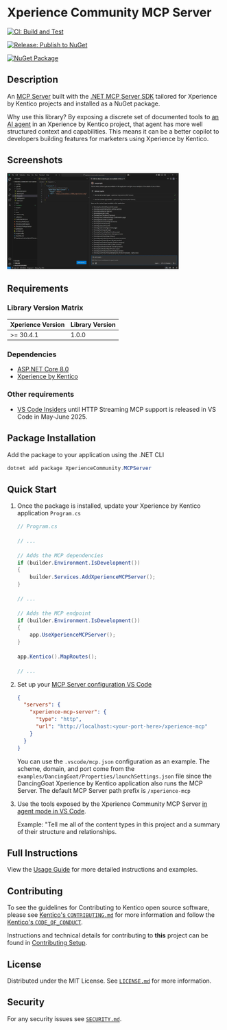 # Xperience Community MCP Server

[![CI: Build and Test](https://github.com/seangwright/xperience-community-mcp-server/actions/workflows/ci.yml/badge.svg)](https://github.com/seangwright/xperience-community-mcp-server/actions/workflows/ci.yml)

[![Release: Publish to NuGet](https://github.com/seangwright/xperience-community-mcp-server/actions/workflows/publish.yml/badge.svg)](https://github.com/seangwright/xperience-community-mcp-server/actions/workflows/publish.yml)

[![NuGet Package](https://img.shields.io/nuget/v/XperienceCommunity.MCPServer.svg)](https://www.nuget.org/packages/XperienceCommunity.MCPServer)

## Description

An [MCP Server](https://code.visualstudio.com/docs/copilot/chat/mcp-servers) built with the [.NET MCP Server SDK](https://github.com/modelcontextprotocol/csharp-sdk) tailored for Xperience by Kentico projects and installed as a NuGet package.

Why use this library? By exposing a discrete set of documented tools to [an AI agent](https://code.visualstudio.com/blogs/2025/02/24/introducing-copilot-agent-mode) in an Xperience by Kentico project, that agent has more well structured context and capabilities. This means it can be a better copilot to developers building features for marketers using Xperience by Kentico.

## Screenshots

 <a href="https://raw.githubusercontent.com/seangwright/xperience-community-mcp-server/main/images/mcp-server-vs-code-xperience-dancing-goat.webp">
    <img src="https://raw.githubusercontent.com/seangwright/xperience-community-mcp-server/main/images/mcp-server-vs-code-xperience-dancing-goat.webp"
    width="400" alt="Using the MCP Server in VS Code">
</a>

## Requirements

### Library Version Matrix

| Xperience Version | Library Version |
| ----------------- | --------------- |
| >= 30.4.1         | 1.0.0           |

### Dependencies

- [ASP.NET Core 8.0](https://dotnet.microsoft.com/en-us/download)
- [Xperience by Kentico](https://docs.kentico.com)

### Other requirements

- [VS Code Insiders](https://code.visualstudio.com/insiders/) until HTTP Streaming MCP support is released in VS Code in May-June 2025.

## Package Installation

Add the package to your application using the .NET CLI

```powershell
dotnet add package XperienceCommunity.MCPServer
```

## Quick Start

1. Once the package is installed, update your Xperience by Kentico application `Program.cs`

   ```csharp
   // Program.cs

   // ...

   // Adds the MCP dependencies
   if (builder.Environment.IsDevelopment())
   {
       builder.Services.AddXperienceMCPServer();
   }

   // ...

   // Adds the MCP endpoint
   if (builder.Environment.IsDevelopment())
   {
       app.UseXperienceMCPServer();
   }

   app.Kentico().MapRoutes();

   // ...
   ```

1. Set up your [MCP Server configuration VS Code](https://code.visualstudio.com/docs/copilot/chat/mcp-servers#_enable-mcp-support-in-vs-code)

   ```json
   {
     "servers": {
       "xperience-mcp-server": {
         "type": "http",
         "url": "http://localhost:<your-port-here>/xperience-mcp"
       }
     }
   }
   ```

   You can use the `.vscode/mcp.json` configuration as an example. The scheme, domain, and port come from the `examples/DancingGoat/Properties/launchSettings.json` file since the DancingGoat Xperience by Kentico application also runs the MCP Server. The default MCP Server path prefix is `/xperience-mcp`

1. Use the tools exposed by the Xperience Community MCP Server [in agent mode in VS Code](https://code.visualstudio.com/docs/copilot/chat/mcp-servers#_use-mcp-tools-in-agent-mode).

   Example: "Tell me all of the content types in this project and a summary of their structure and relationships.

## Full Instructions

View the [Usage Guide](./docs/Usage-Guide.md) for more detailed instructions and examples.

## Contributing

To see the guidelines for Contributing to Kentico open source software, please see [Kentico's `CONTRIBUTING.md`](https://github.com/Kentico/.github/blob/main/CONTRIBUTING.md) for more information and follow the [Kentico's `CODE_OF_CONDUCT`](https://github.com/Kentico/.github/blob/main/CODE_OF_CONDUCT.md).

Instructions and technical details for contributing to **this** project can be found in [Contributing Setup](./docs/Contributing-Setup.md).

## License

Distributed under the MIT License. See [`LICENSE.md`](./LICENSE.md) for more information.

## Security

For any security issues see [`SECURITY.md`](https://github.com/Kentico/.github/blob/main/SECURITY.md).
